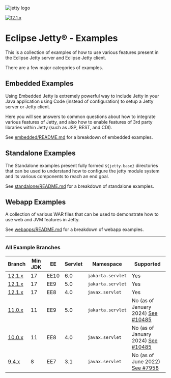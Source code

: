 ![jetty logo](https://raw.githubusercontent.com/jetty/jetty.project/jetty-12.1.x/logos/jetty-logo-200.png)

[![12.1.x](https://github.com/jetty/jetty-examples/actions/workflows/ci.yml/badge.svg?branch-12.1.x)](https://github.com/jetty/jetty-examples/actions/workflows/ci.yml)

# Eclipse Jetty® - Examples

This is a collection of examples of how to use various features
present in the Eclipse Jetty server and Eclipse Jetty client.

There are a few major categories of examples.
## Embedded Examples

Using Embedded Jetty is extremely powerful way to include Jetty
in your Java application using Code (instead of configuration) to
setup a Jetty server or Jetty client.

Here you will see answers to common questions about how to 
integrate various features of Jetty, and also how to enable features
of 3rd party libraries within Jetty (such as JSP, REST, and CDI).

See [embedded/README.md][7] for a breakdown of embedded examples.

## Standalone Examples

The Standalone examples present fully formed `${jetty.base}` directories
that can be used to understand how to configure the jetty module system
and its various components to reach an end goal.

See [standalone/README.md][8] for a breakdown of standalone examples.

## Webapp Examples

A collection of various WAR files that can be used to demonstrate
how to use web and JVM features in Jetty.

See [webapps/README.md][9] for a breakdown of webapp examples.

---

### All Example Branches

| Branch       | Min JDK | EE   | Servlet | Namespace         | Supported                               |
|--------------|---------|------|---------|-------------------|-----------------------------------------|
| [12.1.x][6]  | 17      | EE10 | 6.0     | `jakarta.servlet` | Yes                                     |
| [12.1.x][6]  | 17      | EE9  | 5.0     | `jakarta.servlet` | Yes                                     |
| [12.1.x][6]  | 17      | EE8  | 4.0     | `javax.servlet`   | Yes                                     |
| [11.0.x][1]  | 11      | EE9  | 5.0     | `jakarta.servlet` | No (as of January 2024) [See #10485][4] |
| [10.0.x][2]  | 11      | EE8  | 4.0     | `javax.servlet`   | No (as of January 2024) [See #10485][4] |
| [9.4.x][3]   | 8       | EE7  | 3.1     | `javax.servlet`   | No (as of June 2022) [See #7958][5]     |

[1]: https://github.com/jetty/jetty-examples/tree/11.0.x
[2]: https://github.com/jetty/jetty-examples/tree/10.0.x
[3]: https://github.com/jetty/jetty-examples/tree/9.4.x
[4]: https://github.com/jetty/jetty.project/issues/10485
[5]: https://github.com/jetty/jetty.project/issues/7958
[6]: https://github.com/jetty/jetty-examples/tree/12.1.x
[7]: embedded/README.md
[8]: standalone/README.md
[9]: webapps/README.md